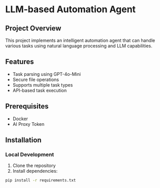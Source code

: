# LLM-based Automation Agent

## Project Overview
This project implements an intelligent automation agent that can handle various tasks using natural language processing and LLM capabilities.

## Features
- Task parsing using GPT-4o-Mini
- Secure file operations
- Supports multiple task types
- API-based task execution

## Prerequisites
- Docker
- AI Proxy Token

## Installation

### Local Development
1. Clone the repository
2. Install dependencies:
```bash
pip install -r requirements.txt